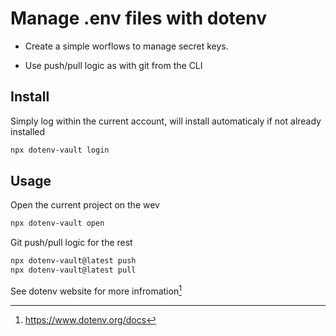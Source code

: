 # Manage .env files with dotenv

- Create a simple worflows to manage secret keys.

- Use push/pull logic as with git from the CLI

## Install

Simply log within the current account, will install automaticaly
if not already installed

```bash
npx dotenv-vault login
```

## Usage

Open the current project on the wev

```bash
npx dotenv-vault open
```

Git push/pull logic for the rest

```bash
npx dotenv-vault@latest push
npx dotenv-vault@latest pull
```

See dotenv website for more infromation[^1]

[^1]: https://www.dotenv.org/docs
